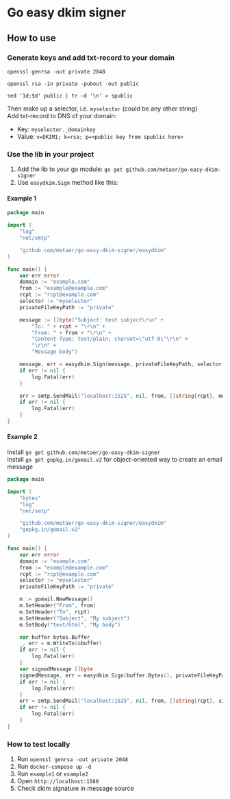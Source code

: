 # Go easy dkim signer

## How to use
### Generate keys and add txt-record to your domain
```shell
openssl genrsa -out private 2048
```
```shell
openssl rsa -in private -pubout -out public
```
```shell
sed '1d;$d' public | tr -d '\n' > spublic
```
Then make up a selector, i.e. `myselector` (could be any other string)<br>
Add txt-record to DNS of your domain:
- Key: `myselector._domainkey`
- Value: `v=DKIM1; k=rsa; p=<public key from spublic here>`

### Use the lib in your project
1. Add the lib to your go module: `go get github.com/metaer/go-easy-dkim-signer`
2. Use `easydkim.Sign` method like this:

#### Example 1
```go
package main

import (
	"log"
	"net/smtp"

	"github.com/metaer/go-easy-dkim-signer/easydkim"
)

func main() {
	var err error
	domain := "example.com"
	from := "example@example.com"
	rcpt := "rcpt@example.com"
	selector := "myselector"
	privateFileKeyPath := "private"

	message := []byte("Subject: test subject\r\n" +
		"To: " + rcpt + "\r\n" +
		"From: " + from + "\r\n" +
		"Content-Type: text/plain; charset=\"utf-8\"\r\n" +
		"\r\n" +
		"Message body")

	message, err = easydkim.Sign(message, privateFileKeyPath, selector, domain)
	if err != nil {
		log.Fatal(err)
	}

	err = smtp.SendMail("localhost:1525", nil, from, []string{rcpt}, message)
	if err != nil {
		log.Fatal(err)
	}
}

```

#### Example 2
Install `go get github.com/metaer/go-easy-dkim-signer`<br>
Install `go get gopkg.in/gomail.v2` for object-oriented way to create an email message
```go
package main

import (
	"bytes"
	"log"
	"net/smtp"

	"github.com/metaer/go-easy-dkim-signer/easydkim"
	"gopkg.in/gomail.v2"
)

func main() {
	var err error
	domain := "example.com"
	from := "example@example.com"
	rcpt := "rcpt@example.com"
	selector := "myselector"
	privateFileKeyPath := "private"

	m := gomail.NewMessage()
	m.SetHeader("From", from)
	m.SetHeader("To", rcpt)
	m.SetHeader("Subject", "My subject")
	m.SetBody("text/html", "My body")

	var buffer bytes.Buffer
	_, err = m.WriteTo(&buffer)
	if err != nil {
		log.Fatal(err)
	}
	var signedMessage []byte
	signedMessage, err = easydkim.Sign(buffer.Bytes(), privateFileKeyPath, selector, domain)
	if err != nil {
		log.Fatal(err)
	}
	err = smtp.SendMail("localhost:1525", nil, from, []string{rcpt}, signedMessage)
	if err != nil {
		log.Fatal(err)
	}
}
```

### How to test locally
1. Run `openssl genrsa -out private 2048`
2. Run `docker-compose up -d`
3. Run `example1` or `example2`
4. Open `http://localhost:1580`
5. Check dkim signature in message source
